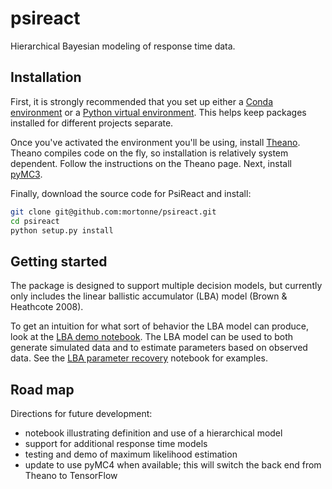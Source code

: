 # psireact
Hierarchical Bayesian modeling of response time data.

## Installation

First, it is strongly recommended that you set up either a [Conda environment](https://conda.io/en/latest/) or a [Python virtual environment](https://docs.python.org/3/library/venv.html). This helps keep packages installed for different projects separate.

Once you've activated the environment you'll be using, install [Theano](http://deeplearning.net/software/theano/install.html). Theano compiles code on the fly, so installation is relatively system dependent. Follow the instructions on the Theano page. Next, install [pyMC3](https://docs.pymc.io/).

Finally, download the source code for PsiReact and install:

```bash
git clone git@github.com:mortonne/psireact.git
cd psireact
python setup.py install
```

## Getting started

The package is designed to support multiple decision models, but currently only includes the linear ballistic accumulator (LBA) model (Brown & Heathcote 2008).

To get an intuition for what sort of behavior the LBA model can produce, look at the [LBA demo notebook](https://github.com/mortonne/psireact/blob/master/jupyter/lba_demo.ipynb). The LBA model can be used to both generate simulated data and to estimate parameters based on observed data. See the [LBA parameter recovery](https://github.com/mortonne/psireact/blob/master/jupyter/lba_recovery.ipynb) notebook for examples.

## Road map

Directions for future development:
 * notebook illustrating definition and use of a hierarchical model
 * support for additional response time models
 * testing and demo of maximum likelihood estimation
 * update to use pyMC4 when available; this will switch the back end from Theano to TensorFlow
